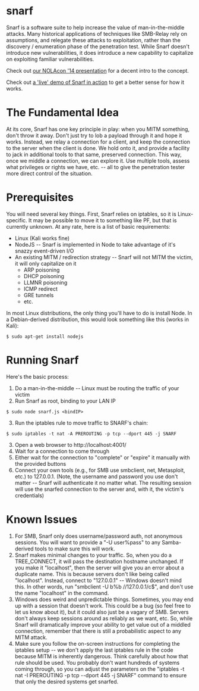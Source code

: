 snarf
=====

Snarf is a software suite to help increase the value of man-in-the-middle attacks.  Many historical applications of techniques like SMB-Relay rely on assumptions, and relegate these attacks to exploitation, rather than the discovery / enumeration phase of the penetration test.  While Snarf doesn't introduce new vulnerabilities, it does introduce a new capability to capitalize on exploiting familiar vulnerabilities.

Check out [our NOLAcon '14 presentation](http://www.josho.org/software/snarf-nolacon-presentation.pdf) for a decent intro to the concept.

Check out [a 'live' demo of Snarf in action](https://www.youtube.com/watch?v=oBSrcrdRLyA&feature=youtu.be) to get a better sense for how it works.

The Fundamental Idea
====================

At its core, Snarf has one key principle in play: when you MITM something, don't throw it away.  Don't just try to lob a payload through it and hope it works.  Instead, we relay a connection for a client, and keep the connection to the server when the client is done.  We hold onto it, and provide a facility to jack in additional tools to that same, preserved connection.  This way, once we middle a connection, we can explore it.  Use multiple tools, assess what privileges or rights we have, etc. -- all to give the penetration tester more direct control of the situation.

Prerequisites
=============

You will need several key things.  First, Snarf relies on iptables, so it is Linux-specific.  It may be possible to move it to something like PF, but that is currently unknown.  At any rate, here is a list of basic requirements:

  * Linux (Kali works fine)
  * NodeJS -- Snarf is implemented in Node to take advantage of it's snazzy event-driven I/O
  * An existing MITM / redirection strategy -- Snarf will not MITM the victim, it will only capitalize on it
    * ARP poisoning
    * DHCP poisoning
    * LLMNR poisoning
    * ICMP redirect
    * GRE tunnels
    * etc.

In most Linux distributions, the only thing you'll have to do is install Node.  In a Debian-derived distribution, this would look something like this (works in Kali):

    $ sudo apt-get install nodejs

Running Snarf
=============

Here's the basic process:

  1. Do a man-in-the-middle -- Linux must be routing the traffic of your victim
  2. Run Snarf as root, binding to your LAN IP

    $ sudo node snarf.js <bindIP>

  3. Run the iptables rule to move traffic to SNARF's chain:

    $ sudo iptables -t nat -A PREROUTING -p tcp --dport 445 -j SNARF

  3. Open a web browser to http://localhost:4001/
  4. Wait for a connection to come through
  5. Either wait for the connection to "complete" or "expire" it manually with the provided buttons
  6. Connect your own tools (e.g., for SMB use smbclient, net, Metasploit, etc.) to 127.0.0.1.  (Note, the username and password you use don't matter -- Snarf will authenticate it no matter what.  The resulting session will use the snarfed connection to the server and, with it, the victim's credentials)

Known Issues
============

  1. For SMB, Snarf only does username/password auth, not anonymous sessions.  You will want to provide a "-U user%pass" to any Samba-derived tools to make sure this will work.
  2. Snarf makes minimal changes to your traffic.  So, when you do a TREE_CONNECT, it will pass the destination hostname unchanged.  If you make it "localhost", then the server will give you an error about a duplicate name.  This is because servers don't like being called "localhost".  Instead, connect to "127.0.0.1" -- Windows doesn't mind this.  In other words, run "smbclient -U b%b //127.0.0.1/c$", and don't use the name "localhost" in the command.
  3. Windows does weird and unpredictable things.  Sometimes, you may end up with a session that doesn't work.  This could be a bug (so feel free to let us know about it), but it could also just be a vagary of SMB.  Servers don't always keep sessions around as reliably as we want, etc.  So, while Snarf will dramatically improve your ability to get value out of a middled connection, remember that there is still a probabilistic aspect to any MITM attack.
  4. Make sure you follow the on-screen instructions for completing the iptables setup -- we don't apply the last iptables rule in the code because MITM is inherently dangerous.  Think carefully about how that rule should be used.  You probably don't want hundreds of systems coming through, so you can adjust the parameters on the "iptables -t nat -I PREROUTING -p tcp --dport 445 -j SNARF" command to ensure that only the desired systems get snarfed.
